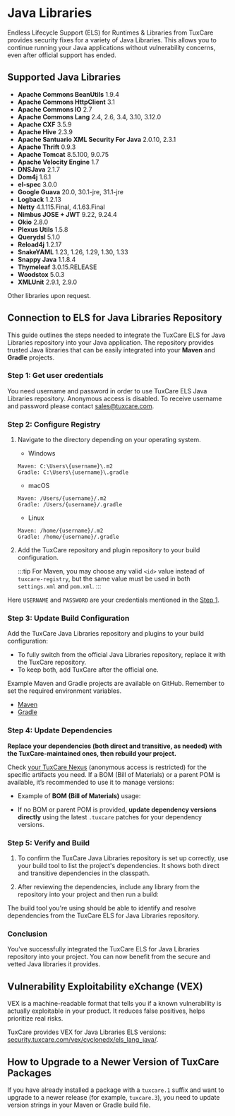 # Java Libraries

Endless Lifecycle Support (ELS) for Runtimes & Libraries from TuxCare provides security fixes for a variety of Java Libraries. This allows you to continue running your Java applications without vulnerability concerns, even after official support has ended.

## Supported Java Libraries

* **Apache Commons BeanUtils** 1.9.4
* **Apache Commons HttpClient** 3.1
* **Apache Commons IO** 2.7
* **Apache Commons Lang** 2.4, 2.6, 3.4, 3.10, 3.12.0
* **Apache CXF** 3.5.9
* **Apache Hive** 2.3.9
* **Apache Santuario XML Security For Java** 2.0.10, 2.3.1
* **Apache Thrift** 0.9.3
* **Apache Tomcat** 8.5.100, 9.0.75
* **Apache Velocity Engine** 1.7
* **DNSJava** 2.1.7
* **Dom4j** 1.6.1
* **el-spec** 3.0.0
* **Google Guava** 20.0, 30.1-jre, 31.1-jre
* **Logback** 1.2.13
* **Netty** 4.1.115.Final, 4.1.63.Final
* **Nimbus JOSE + JWT** 9.22, 9.24.4
* **Okio** 2.8.0
* **Plexus Utils** 1.5.8
* **Querydsl** 5.1.0
* **Reload4j** 1.2.17
* **SnakeYAML** 1.23, 1.26, 1.29, 1.30, 1.33
* **Snappy Java** 1.1.8.4
* **Thymeleaf** 3.0.15.RELEASE
* **Woodstox** 5.0.3
* **XMLUnit** 2.9.1, 2.9.0

Other libraries upon request.

## Connection to ELS for Java Libraries Repository

This guide outlines the steps needed to integrate the TuxCare ELS for Java Libraries repository into your Java application. The repository provides trusted Java libraries that can be easily integrated into your **Maven** and **Gradle** projects.

### Step 1: Get user credentials

You need username and password in order to use TuxCare ELS Java Libraries repository. Anonymous access is disabled. To receive username and password please contact [sales@tuxcare.com](mailto:sales@tuxcare.com).

### Step 2: Configure Registry

1. Navigate to the directory depending on your operating system.
   * Windows
   ```text
   Maven: C:\Users\{username}\.m2
   Gradle: C:\Users\{username}\.gradle
   ```
   * macOS
   ```text
   Maven: /Users/{username}/.m2
   Gradle: /Users/{username}/.gradle
   ```
   * Linux
   ```text
   Maven: /home/{username}/.m2
   Gradle: /home/{username}/.gradle
   ```

2. Add the TuxCare repository and plugin repository to your build configuration.

   :::tip
   For Maven, you may choose any valid `<id>` value instead of `tuxcare-registry`, but the same value must be used in both `settings.xml` and `pom.xml`.
   :::

<CodeTabs :tabs="[
  { title: 'Maven (~/.m2/settings.xml)', content: mavencreds },
  { title: 'Gradle (~/.gradle/gradle.properties)', content: gradlecreds }
]" />

Here `USERNAME` and `PASSWORD` are your credentials mentioned in the [Step 1](#step-1-get-user-credentials).

### Step 3: Update Build Configuration

Add the TuxCare Java Libraries repository and plugins to your build configuration:

<CodeTabs :tabs="[
  { title: 'Maven (pom.xml)', content: mavenrepo },
  { title: 'Gradle (build.gradle)', content: gradlerepo }
]" />

* To fully switch from the official Java Libraries repository, replace it with the TuxCare repository.
* To keep both, add TuxCare after the official one.

Example Maven and Gradle projects are available on GitHub. Remember to set the required environment variables.
* [Maven](https://github.com/cloudlinux/securechain-java/tree/main/examples/maven)
* [Gradle](https://github.com/cloudlinux/securechain-java/tree/main/examples/gradle)

### Step 4: Update Dependencies

**Replace your dependencies (both direct and transitive, as needed) with the TuxCare-maintained ones, then rebuild your project.**

Check [your TuxCare Nexus](https://nexus.repo.tuxcare.com/repository/els_spring/) (anonymous access is restricted) for the specific artifacts you need. If a BOM (Bill of Materials) or a parent POM is available, it’s recommended to use it to manage versions:

* Example of **BOM (Bill of Materials)** usage:
  
  <CodeTabs :tabs="[
    { title: 'Maven (pom.xml)', content: mavendeps2 },
    { title: 'Gradle (build.gradle)', content: gradledeps2 }
  ]" />

* If no BOM or parent POM is provided, **update dependency versions directly** using the latest `.tuxcare` patches for your dependency versions.

  <CodeTabs :tabs="[
    { title: 'Maven (pom.xml)', content: mavendeps },
    { title: 'Gradle (build.gradle)', content: gradledeps }
  ]" />

### Step 5: Verify and Build

1. To confirm the TuxCare Java Libraries repository is set up correctly, use your build tool to list the project's dependencies. It shows both direct and transitive dependencies in the classpath.

   <CodeTabs :tabs="[
     { title: 'Maven', content: `mvn dependency:tree -Dverbose` },
     { title: 'Gradle', content: `./gradlew dependencies --configuration runtimeClasspath` }
   ]" />

2. After reviewing the dependencies, include any library from the repository into your project and then run a build:

   <CodeTabs :tabs="[
    { title: 'Maven', content: `mvn clean install` },
    { title: 'Gradle', content: `./gradlew build` }
   ]" />

The build tool you're using should be able to identify and resolve dependencies from the TuxCare ELS for Java Libraries repository.

### Conclusion

You've successfully integrated the TuxCare ELS for Java Libraries repository into your project. You can now benefit from the secure and vetted Java libraries it provides.

## Vulnerability Exploitability eXchange (VEX)

VEX is a machine-readable format that tells you if a known vulnerability is actually exploitable in your product. It reduces false positives, helps prioritize real risks.

TuxCare provides VEX for Java Libraries ELS versions: [security.tuxcare.com/vex/cyclonedx/els_lang_java/](https://security.tuxcare.com/vex/cyclonedx/els_lang_java/).

## How to Upgrade to a Newer Version of TuxCare Packages

If you have already installed a package with a `tuxcare.1` suffix and want to upgrade to a newer release (for example, `tuxcare.3`), you need to update version strings in your Maven or Gradle build file.

<!-- data for Java Libraries instructions used in code blocks -->

<script setup>
const mavencreds =
`<?xml version="1.0" encoding="UTF-8"?>
<settings xmlns="http://maven.apache.org/SETTINGS/1.1.0">
    <servers>
        <server>
          <id>tuxcare-registry</id>
          <username>USERNAME</username>
          <password>PASSWORD</password>
        </server>
    </servers>
</settings>`

const gradlecreds =
`tuxcare_registry_url=https://nexus.repo.tuxcare.com/repository/els_spring/
tuxcare_registry_user=USERNAME
tuxcare_registry_password=PASSWORD`

const mavenrepo =
`<repositories>
  <repository>
      <id>tuxcare-registry</id>
      <url>https://nexus.repo.tuxcare.com/repository/els_spring/</url>
  </repository>
</repositories>`

const gradlerepo =
`repositories {
    maven {
      url = uri(providers.gradleProperty("tuxcare_registry_url").get())
      credentials {
        username = providers.gradleProperty("tuxcare_registry_user").get()
        password = providers.gradleProperty("tuxcare_registry_password").get()
      }
      authentication {
        basic(BasicAuthentication)
      }
    }
    mavenCentral()
}`

const mavendeps =
`<dependencies>
    <dependency>
        <groupId>org.apache.cxf</groupId>
        <artifactId>cxf-core</artifactId>
        <version>3.5.9.tuxcare.1</version>
    </dependency>
</dependencies>`

const gradledeps =
`dependencies {
    implementation "org.apache.cxf:cxf-core:3.5.9.tuxcare.1"
}`

const mavendeps2 =
`<dependencyManagement>
    <dependencies>
        <dependency>
            <groupId>org.apache.cxf</groupId>
            <artifactId>cxf-bom</artifactId>
            <version>3.5.9.tuxcare.1</version>
            <type>pom</type>
            <scope>import</scope>
        </dependency>
    </dependencies>
</dependencyManagement>

<dependencies>
    <dependency>
        <groupId>org.apache.cxf</groupId>
        <artifactId>cxf-core</artifactId>
    </dependency>
</dependencies>`

const gradledeps2 =
`plugins {
    id 'java'
}

dependencyManagement {
    imports {
        mavenBom 'org.apache.cxf:cxf-bom:3.5.9.tuxcare.1'
    }
}

dependencies {
    implementation "org.apache.cxf:cxf-core"
}`
</script>
